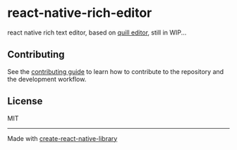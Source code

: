 # react-native-rich-editor

react native rich text editor, based on [quill editor](https://quilljs.com/), still in WIP...


## Contributing

See the [contributing guide](CONTRIBUTING.md) to learn how to contribute to the repository and the development workflow.

## License

MIT

---

Made with [create-react-native-library](https://github.com/callstack/react-native-builder-bob)
